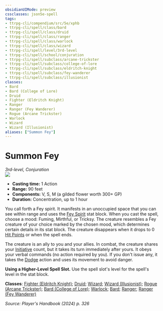 ```yaml
---
obsidianUIMode: preview
cssclasses: json5e-spell
tags:
- ttrpg-cli/compendium/src/5e/xphb
- ttrpg-cli/spell/class/bard
- ttrpg-cli/spell/class/druid
- ttrpg-cli/spell/class/ranger
- ttrpg-cli/spell/class/warlock
- ttrpg-cli/spell/class/wizard
- ttrpg-cli/spell/level/3rd-level
- ttrpg-cli/spell/school/conjuration
- ttrpg-cli/spell/subclass/arcane-trickster
- ttrpg-cli/spell/subclass/college-of-lore
- ttrpg-cli/spell/subclass/eldritch-knight
- ttrpg-cli/spell/subclass/fey-wanderer
- ttrpg-cli/spell/subclass/illusionist
classes:
- Bard
- Bard (College of Lore)
- Druid
- Fighter (Eldritch Knight)
- Ranger
- Ranger (Fey Wanderer)
- Rogue (Arcane Trickster)
- Warlock
- Wizard
- Wizard (Illusionist)
aliases: ["Summon Fey"]
---
```

# Summon Fey
*3rd-level, Conjuration*  
![](2-Mechanics/CLI/spells/img/summon-fey.webp#right)

- **Casting time:** 1 Action
- **Range:** 90 feet
- **Components:** V, S, M (a gilded flower worth 300+ GP)
- **Duration:** Concentration, up to 1 hour

You call forth a Fey spirit. It manifests in an unoccupied space that you can see within range and uses the [Fey Spirit](2-Mechanics/CLI/bestiary/fey/fey-spirit-xphb.md) stat block. When you cast the spell, choose a mood: Fuming, Mirthful, or Tricksy. The creature resembles a Fey creature of your choice marked by the chosen mood, which determines certain details in its stat block. The creature disappears when it drops to 0 [Hit Points](2-Mechanics/CLI/rules/variant-rules/hit-points-xphb.md) or when the spell ends.

The creature is an ally to you and your allies. In combat, the creature shares your [Initiative](2-Mechanics/CLI/rules/variant-rules/initiative-xphb.md) count, but it takes its turn immediately after yours. It obeys your verbal commands (no action required by you). If you don't issue any, it takes the [Dodge](2-Mechanics/CLI/rules/actions.md#Dodge) action and uses its movement to avoid danger.

**Using a Higher-Level Spell Slot.** Use the spell slot's level for the spell's level in the stat block.

**Classes**: [Fighter (Eldritch Knight)](2-Mechanics/CLI/lists/list-spells-classes-fighter-xphb-eldritch-knight-xphb.md "subclass=XPHB;class=XPHB"); [Druid](2-Mechanics/CLI/lists/list-spells-classes-druid.md); [Wizard](2-Mechanics/CLI/lists/list-spells-classes-wizard.md); [Wizard (Illusionist)](2-Mechanics/CLI/lists/list-spells-classes-wizard-xphb-illusionist-xphb.md "subclass=XPHB;class=XPHB"); [Rogue (Arcane Trickster)](2-Mechanics/CLI/lists/list-spells-classes-rogue-xphb-arcane-trickster-xphb.md "subclass=XPHB;class=XPHB"); [Bard (College of Lore)](2-Mechanics/CLI/lists/list-spells-classes-bard-xphb-college-of-lore-xphb.md "subclass=XPHB;class=XPHB"); [Warlock](2-Mechanics/CLI/lists/list-spells-classes-warlock.md); [Bard](2-Mechanics/CLI/lists/list-spells-classes-bard.md); [Ranger](2-Mechanics/CLI/lists/list-spells-classes-ranger.md); [Ranger (Fey Wanderer)](2-Mechanics/CLI/lists/list-spells-classes-ranger-xphb-fey-wanderer-xphb.md "subclass=XPHB;class=XPHB")

*Source: Player's Handbook (2024) p. 326*